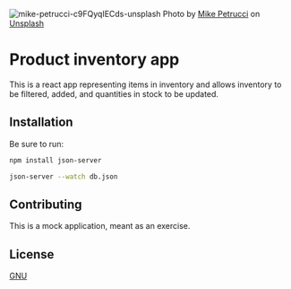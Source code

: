 
![mike-petrucci-c9FQyqIECds-unsplash](https://github.com/billychorey/phase-2-project/assets/13947457/2b8ad38b-5fdc-4b3d-8952-8a7c2aca82f5)
Photo by <a href="https://unsplash.com/@mikepetrucci?utm_content=creditCopyText&utm_medium=referral&utm_source=unsplash">Mike Petrucci</a> on <a href="https://unsplash.com/photos/gray-and-blue-open-signage-c9FQyqIECds?utm_content=creditCopyText&utm_medium=referral&utm_source=unsplash">Unsplash</a>
  
# Product inventory app

This is a react app representing items in inventory and allows inventory to be filtered, added, and quantities in stock to be updated.

## Installation

Be sure to run:


```bash
npm install json-server
```

```bash
json-server --watch db.json
```



## Contributing

This is a mock application, meant as an exercise.

## License

[GNU](https://www.gnu.org/licenses/gpl-3.0.en.html)
